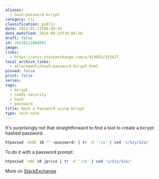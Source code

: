 ```yaml
---
aliases:
  - hash-password-bcrypt
category: cli
classification: public
date: 2023-01-11T08:49:41
date_modified: 2024-09-23T19:04:20
draft: false
id: 20230111084941
image: 
links:
  - https://unix.stackexchange.com/a/419855/331627
local_archive_links:
  - attachments/hash-password-bcrypt.html
pinned: false
print: false
series: 
tags:
  - bcrypt
  - caddy-security
  - hash
  - password
title: Hash a Password using bcrypt
type: tech-note
---
```


It's surprisingly not that straightforward to find a tool to create a bcrypt hashed password.

```sh
htpasswd -bnBC 10 "" <password> | tr -d ':\n' | sed 's/$2y/$2a/'
```

To do it with a password prompt:

```sh
htpasswd -nBC 10 jprice | tr -d ':\n' | sed 's/$2y/$2a/'
```

More on [StackExchange](https://unix.stackexchange.com/a/419855/331627)